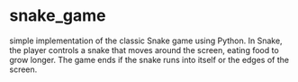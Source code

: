 # snake_game
 simple implementation of the classic Snake game using Python. In Snake, the player controls a snake that moves around the screen, eating food to grow longer. The game ends if the snake runs into itself or the edges of the screen.
